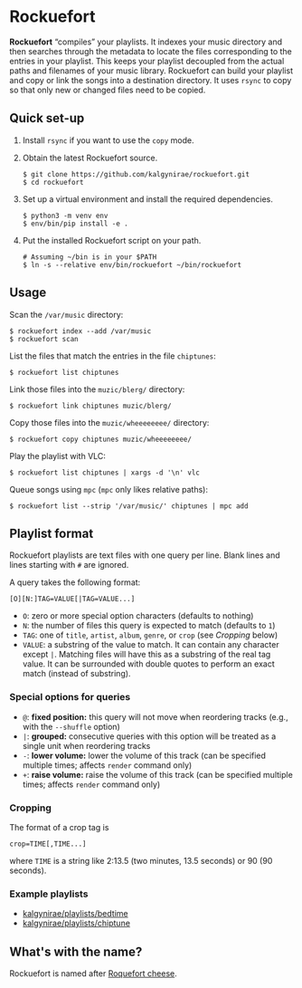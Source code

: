 Rockuefort
==========

**Rockuefort** “compiles” your playlists. It indexes your music
directory and then searches through the metadata to locate the files
corresponding to the entries in your playlist. This keeps your playlist
decoupled from the actual paths and filenames of your music library.
Rockuefort can build your playlist and copy or link the songs into a
destination directory. It uses `rsync` to copy so that only new or
changed files need to be copied.

Quick set-up
------------

1.  Install `rsync` if you want to use the `copy` mode.

2.  Obtain the latest Rockuefort source.

        $ git clone https://github.com/kalgynirae/rockuefort.git
        $ cd rockuefort

3.  Set up a virtual environment and install the required dependencies.

        $ python3 -m venv env
        $ env/bin/pip install -e .

4.  Put the installed Rockuefort script on your path.

        # Assuming ~/bin is in your $PATH
        $ ln -s --relative env/bin/rockuefort ~/bin/rockuefort

Usage
-----

Scan the `/var/music` directory:

    $ rockuefort index --add /var/music
    $ rockuefort scan

List the files that match the entries in the file `chiptunes`:

    $ rockuefort list chiptunes

Link those files into the `muzic/blerg/` directory:

    $ rockuefort link chiptunes muzic/blerg/

Copy those files into the `muzic/wheeeeeeee/` directory:

    $ rockuefort copy chiptunes muzic/wheeeeeeee/

Play the playlist with VLC:

    $ rockuefort list chiptunes | xargs -d '\n' vlc

Queue songs using `mpc` (`mpc` only likes relative paths):

    $ rockuefort list --strip '/var/music/' chiptunes | mpc add

Playlist format
---------------

Rockuefort playlists are text files with one query per line. Blank lines
and lines starting with `#` are ignored.

A query takes the following format:

    [O][N:]TAG=VALUE[|TAG=VALUE...]

*   `O`: zero or more special option characters (defaults to nothing)
*   `N`: the number of files this query is expected to match (defaults
    to `1`)
*   `TAG`: one of `title`, `artist`, `album`, `genre`, or `crop` (see
    *Cropping* below)
*   `VALUE`: a substring of the value to match. It can contain any
    character except `|`. Matching files will have this as a substring
    of the real tag value. It can be surrounded with double quotes to
    perform an exact match (instead of substring).

### Special options for queries

*   `@`: **fixed position:** this query will not move when reordering tracks
    (e.g., with the `--shuffle` option)
*   `|`: **grouped:** consecutive queries with this option will be treated as a
    single unit when reordering tracks
*   `-`: **lower volume:** lower the volume of this track (can be specified
    multiple times; affects `render` command only)
*   `+`: **raise volume:** raise the volume of this track (can be specified
    multiple times; affects `render` command only)

### Cropping

The format of a crop tag is

    crop=TIME[,TIME...]

where `TIME` is a string like 2:13.5 (two minutes, 13.5 seconds) or 90 (90
seconds).

### Example playlists

*   [kalgynirae/playlists/bedtime](https://bitbucket.org/kalgynirae/playlists/src/f25098b617df69227113b4a76050c84e95d348d9/bedtime?at=master)
*   [kalgynirae/playlists/chiptune](https://bitbucket.org/kalgynirae/playlists/src/f25098b617df69227113b4a76050c84e95d348d9/chiptune?at=master)

What's with the name?
---------------------

Rockuefort is named after [Roquefort
cheese](https://en.wikipedia.org/wiki/Roquefort).
